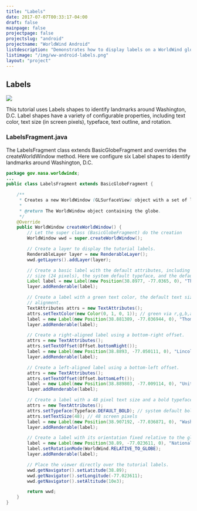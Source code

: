 ```yaml
---
title: "Labels"
date: 2017-07-07T00:33:17-04:00
draft: false
mainpage: false
projectpage: false
projectslug: "android"
projectname: "WorldWind Android"
listdescription: "Demonstrates how to display labels on a WorldWind globe."
listimage: "/img/ww-android-labels.png"
layout: "project"
---
```


## Labels

<img src="/img/ww-android-labels.png" class="img-responsive center-block">

This tutorial uses Labels shapes to identify landmarks around Washington, D.C. Label shapes have a variety of configurable properties, including text color, text size (in screen pixels), typeface, text outline, and rotation.

### LabelsFragment.java

The LabelsFragment class extends BasicGlobeFragment and overrides the createWorldWindow method. Here we configure six Label shapes to identify landmarks around Washington, D.C.

```java
package gov.nasa.worldwindx;
...
public class LabelsFragment extends BasicGlobeFragment {

    /**
     * Creates a new WorldWindow (GLSurfaceView) object with a set of label shapes
     *
     * @return The WorldWindow object containing the globe.
     */
    @Override
    public WorldWindow createWorldWindow() {
        // Let the super class (BasicGlobeFragment) do the creation
        WorldWindow wwd = super.createWorldWindow();

        // Create a layer to display the tutorial labels.
        RenderableLayer layer = new RenderableLayer();
        wwd.getLayers().addLayer(layer);

        // Create a basic label with the default attributes, including the default text color (white), the default text
        // size (24 pixels), the system default typeface, and the default alignment (bottom center).
        Label label = new Label(new Position(38.8977, -77.0365, 0), "The White House");
        layer.addRenderable(label);

        // Create a label with a green text color, the default text size, the system default typeface, and the default
        // alignment.
        TextAttributes attrs = new TextAttributes();
        attrs.setTextColor(new Color(0, 1, 0, 1)); // green via r,g,b,a
        label = new Label(new Position(38.881389, -77.036944, 0), "Thomas Jefferson Memorial", attrs);
        layer.addRenderable(label);

        // Create a right-aligned label using a bottom-right offset.
        attrs = new TextAttributes();
        attrs.setTextOffset(Offset.bottomRight());
        label = new Label(new Position(38.8893, -77.050111, 0), "Lincoln Memorial", attrs);
        layer.addRenderable(label);

        // Create a left-aligned label using a bottom-left offset.
        attrs = new TextAttributes();
        attrs.setTextOffset(Offset.bottomLeft());
        label = new Label(new Position(38.889803, -77.009114, 0), "United States Capitol", attrs);
        layer.addRenderable(label);

        // Create a label with a 48 pixel text size and a bold typeface.
        attrs = new TextAttributes();
        attrs.setTypeface(Typeface.DEFAULT_BOLD); // system default bold typeface
        attrs.setTextSize(48); // 48 screen pixels
        label = new Label(new Position(38.907192, -77.036871, 0), "Washington", attrs);
        layer.addRenderable(label);

        // Create a label with its orientation fixed relative to the globe.
        label = new Label(new Position(38.89, -77.023611, 0), "National Mall");
        label.setRotationMode(WorldWind.RELATIVE_TO_GLOBE);
        layer.addRenderable(label);

        // Place the viewer directly over the tutorial labels.
        wwd.getNavigator().setLatitude(38.89);
        wwd.getNavigator().setLongitude(-77.023611);
        wwd.getNavigator().setAltitude(10e3);

        return wwd;
    }
}
```